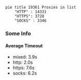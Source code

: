 
```mermaid
pie title 19361 Proxies in list
    "HTTP" : 14331
    "HTTPS": 3728
    "SOCKS" : 3346
```

### Some Info
#### Average Timeout

- mixed: 3.9s
- http: 2.0s
- https: 7.6s
- socks: 6.2s